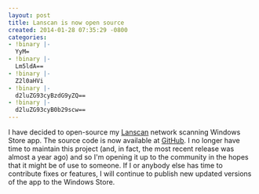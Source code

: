 ```yaml
---
layout: post
title: Lanscan is now open source
created: 2014-01-28 07:35:29 -0800
categories:
- !binary |-
  YyM=
- !binary |-
  Lm5ldA==
- !binary |-
  Z2l0aHVi
- !binary |-
  d2luZG93cyBzdG9yZQ==
- !binary |-
  d2luZG93cyB0b29scw==
---
```

I have decided to open-source my [Lanscan](http://lanscan.rcook.org/) network scanning Windows Store app. The source code is now available at [GitHub](https://github.com/rcook/lanscan). I no longer have time to maintain this project (and, in fact, the most recent release was almost a year ago) and so I'm opening it up to the community in the hopes that it might be of use to someone. If I or anybody else has time to contribute fixes or features, I will continue to publish new updated versions of the app to the Windows Store.

